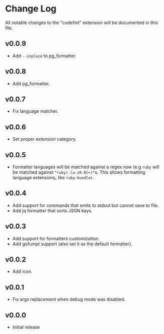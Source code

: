# Change Log

All notable changes to the "codefmt" extension will be documented in this file.

## v0.0.9

- Add `--inplace` to pg_formatter.

## v0.0.8

- Add pg_formatter.

## v0.0.7

- Fix language matcher.

## v0.0.6

- Set proper extension category.

## v0.0.5

- Formatter languages will be matched against a regex now (e.g `ruby` will be
  matched against `^ruby(-[a-z0-9]+)*$`. This allows formatting language
  extensions, like `ruby-bundler`.

## v0.0.4

- Add support for commands that emits to stdout but cannot save to file.
- Add jq formatter that sorts JSON keys.

## v0.0.3

- Add support for formatters customization.
- Add gofumpt support (also set it as the default formatter).

## v0.0.2

- Add icon.

## v0.0.1

- Fix args replacement when debug mode was disabled.

## v0.0.0

- Initial release
